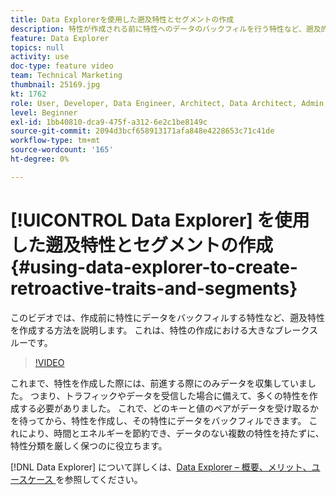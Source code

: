 ```yaml
---
title: Data Explorerを使用した遡及特性とセグメントの作成
description: 特性が作成される前に特性へのデータのバックフィルを行う特性など、遡及的特性を作成する方法について説明します。 これは、特性の作成における大きなブレークスルーです。
feature: Data Explorer
topics: null
activity: use
doc-type: feature video
team: Technical Marketing
thumbnail: 25169.jpg
kt: 1762
role: User, Developer, Data Engineer, Architect, Data Architect, Admin, Leader
level: Beginner
exl-id: 1bb40810-dca9-475f-a312-6e2c1be8149c
source-git-commit: 2094d3bcf658913171afa848e4228653c71c41de
workflow-type: tm+mt
source-wordcount: '165'
ht-degree: 0%

---
```


# [!UICONTROL Data Explorer] を使用した遡及特性とセグメントの作成 {#using-data-explorer-to-create-retroactive-traits-and-segments}

このビデオでは、作成前に特性にデータをバックフィルする特性など、遡及特性を作成する方法を説明します。 これは、特性の作成における大きなブレークスルーです。

>[!VIDEO](https://video.tv.adobe.com/v/25169/?quality=12)

これまで、特性を作成した際には、前進する際にのみデータを収集していました。 つまり、トラフィックやデータを受信した場合に備えて、多くの特性を作成する必要がありました。 これで、どのキーと値のペアがデータを受け取るかを待ってから、特性を作成し、その特性にデータをバックフィルできます。 これにより、時間とエネルギーを節約でき、データのない複数の特性を持たずに、特性分類を厳しく保つのに役立ちます。

[!DNL Data Explorer] について詳しくは、[Data Explorer – 概要、メリット、ユースケース ](https://experiencecloud.adobe.com/resources/help/ja_JP/aam/data-explorer.html) を参照してください。

